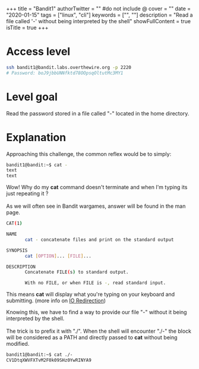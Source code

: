 +++
title = "Bandit1"
authorTwitter = "" #do not include @
cover = ""
date = "2020-01-15"
tags = ["linux", "cli"]
keywords = ["", ""]
description = "Read a file called '-' without being interpreted by the shell"
showFullContent = true
isTitle = true
+++

# Access level
```bash
ssh bandit1@bandit.labs.overthewire.org -p 2220
# Password: boJ9jbbUNNfktd78OOpsqOltutMc3MY1
```

# Level goal
Read the password stored in a file called "-" located in the home directory.

# Explanation

Approaching this challenge, the common reflex would be to simply:

```bash
bandit1@bandit:~$ cat -
text
text
```

Wow! Why do my **cat** command doesn't terminate and when I'm typing its just repeating it ?
</br>
</br>
As we will often see in Bandit wargames, answer will be found in the man page.

```bash
CAT(1)                                                                    User Commands

NAME
       cat - concatenate files and print on the standard output

SYNOPSIS
       cat [OPTION]... [FILE]...

DESCRIPTION
       Concatenate FILE(s) to standard output.

       With no FILE, or when FILE is -, read standard input.
```

This means **cat** will display what you're typing on your keyboard and submitting. (more info on <a href="https://tldp.org/LDP/abs/html/io-redirection.html">IO Redirection</a>)

Knowing this, we have to find a way to provide our file "-" without it being interpreted by the shell.
</br>
</br>
The trick is to prefix it with "./". When the shell will encounter "./-" the block will be considered as a PATH and directly passed to **cat** without being modified.

```bash
bandit1@bandit:~$ cat ./-
CV1DtqXWVFXTvM2F0k09SHz0YwRINYA9
```
